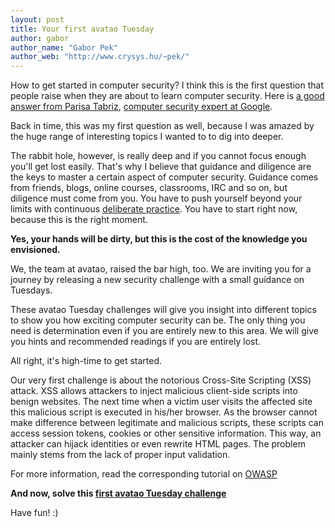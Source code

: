 ```yaml
---
layout: post
title: Your first avatao Tuesday
author: gabor
author_name: "Gabor Pek"
author_web: "http://www.crysys.hu/~pek/"
---
```


How to get started in computer security? I think this is the first question that people raise when they are about to learn computer security. Here is [a good answer from Parisa Tabriz](https://medium.freecodecamp.com/so-you-want-to-work-in-security-bc6c10157d23), [computer security expert at Google](https://www.linkedin.com/in/parisa-tabriz-a676472).

Back in time, this was my first question as well, because I was amazed by the huge range of interesting topics I wanted to to dig into deeper. 
<!--excerpt-->
The rabbit hole, however, is really deep and if you cannot focus enough you'll get lost easily. That's why I believe that guidance and diligence are the keys to master a certain aspect of computer security. Guidance comes from friends, blogs, online courses, classrooms, IRC and so on, but diligence must come from you. You have to push yourself beyond your limits with continuous [deliberate practice](https://hbr.org/2007/07/the-making-of-an-expert). You have to start right now, because this is the right moment. 

**Yes, your hands will be dirty, but this is the cost of the knowledge you envisioned.**

We, the team at avatao, raised the bar high, too. We are inviting you for a journey by releasing a new security challenge with a small guidance on Tuesdays. 

These avatao Tuesday challenges will give you insight into different topics to show you how exciting computer security can be. The only thing you need is determination even if you are entirely new to this area. We will give you hints and recommended readings if you are entirely lost. 

All right, it's high-time to get started. 

Our very first challenge is about the notorious Cross-Site Scripting (XSS) attack. XSS allows attackers to inject malicious client-side scripts into benign websites. The next time when a victim user visits the affected site this malicious script is executed in his/her browser. As the browser cannot make difference between legitimate and malicious scripts, these scripts can access session tokens, cookies or other sensitive information. This way, an attacker can hijack identities or even rewrite HTML pages. The problem mainly stems from the lack of proper input validation. 

For more information, read the corresponding tutorial on [OWASP](https://www.owasp.org/index.php/Cross-site_Scripting_(XSS))


**And now, solve this [first avatao Tuesday challenge](https://platform.avatao.com/paths/2bf3c9cb-f759-4915-9a2f-f30164c45fce/challenges/fa6eaf92-2f17-11e6-bdf4-0800200c9a66)**

Have fun! :)